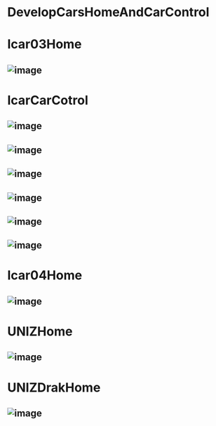 # DevelopCarsHomeAndCarControl
# Icar03Home
## ![image](https://github.com/user-attachments/assets/21e6993f-4c8b-4beb-b19c-27dc07e9a85d)
# IcarCarCotrol
## ![image](https://github.com/user-attachments/assets/d786498f-1bcf-40af-b301-4e476010b5be)
## ![image](https://github.com/user-attachments/assets/8ea394a9-b273-40f2-ae7d-1c0554005ef0)
## ![image](https://github.com/user-attachments/assets/1e927150-2321-4ab0-a8e3-b71f36b6159d)
## ![image](https://github.com/user-attachments/assets/bc39ca3a-3ff3-45d1-9517-f93c4e255723)
## ![image](https://github.com/user-attachments/assets/eda0e76d-13b6-4e4a-9a58-d82142596afd)
## ![image](https://github.com/user-attachments/assets/9ed78e20-3afd-438c-9d42-c36ddbf9d8bf)
# Icar04Home
## ![image](https://github.com/user-attachments/assets/6b75b802-4fb2-4bc6-b052-1ffd21817e6d)
# UNIZHome
## ![image](https://github.com/user-attachments/assets/57b7ff9c-b830-4380-9997-3f85e456b2be)
# UNIZDrakHome
## ![image](https://github.com/user-attachments/assets/bce152ed-795b-4334-9b55-4c27b0b7e0d7)






